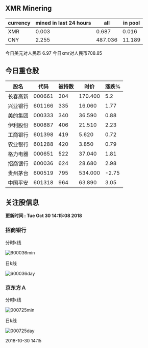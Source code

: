 ## XMR Minering

|currency|mined in last 24 hours|all|in pool|
|---|---|---|---|
|XMR|0.003|0.687|0.016|
|CNY|2.255|487.036|11.189|

今日美元对人民币 6.97	今日xmr对人民币708.85


## 今日重仓股 

|股名|代码|被持数|时价|涨跌%|
|---|---|---|---|---|
|长春高新|000661|304|170.400|5.2|
|兴业银行|601166|335|16.060|1.77|
|美的集团|000333|340|36.590|0.88|
|伊利股份|600887|406|21.510|2.23|
|工商银行|601398|419|5.620|0.72|
|农业银行|601288|420|3.850|0.79|
|格力电器|000651|522|37.040|1.81|
|招商银行|600036|624|28.680|2.98|
|贵州茅台|600519|795|534.000|-2.75|
|中国平安|601318|964|63.890|3.05|

## 关注股信息
**更新时间 : Tue Oct 30 14:15:08 2018**
### 招商银行 
分时k线

![600036min](http://image.sinajs.cn/newchart/min/n/sh600036.gif)

日k线

![600036day](http://image.sinajs.cn/newchart/daily/n/sh600036.gif)

### 京东方Ａ 
分时k线

![000725min](http://image.sinajs.cn/newchart/min/n/sz000725.gif)

日k线

![000725day](http://image.sinajs.cn/newchart/daily/n/sz000725.gif)

2018-10-30 14:15